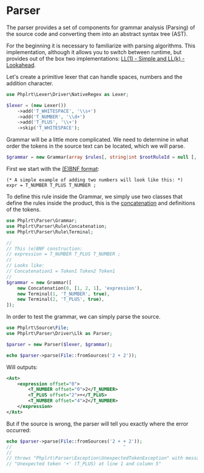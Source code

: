 # Parser

The parser provides a set of components for grammar analysis (Parsing) of the source code 
and converting them into an abstract syntax tree (AST).

For the beginning it is necessary to familiarize with parsing algorithms. This implementation,
although it allows you to switch between runtime, but provides out of the box two 
implementations: [LL(1) - Simple and LL(k) - Lookahead](https://en.wikipedia.org/wiki/LL_parser).

Let's create a primitive lexer that can handle spaces, 
numbers and the addition character.

```php
use Phplrt\Lexer\Driver\NativeRegex as Lexer;

$lexer = (new Lexer())
    ->add('T_WHITESPACE', '\\s+')
    ->add('T_NUMBER', '\\d+')
    ->add('T_PLUS', '\\+')
    ->skip('T_WHITESPACE'); 
```

Grammar will be a little more complicated. We need to determine in what order 
the tokens in the source text can be located, which we will parse.

```php
$grammar = new Grammar(array $rules[, string|int $rootRuleId = null [, array $delegates = []]])
```

First we start with the [(E)BNF format](https://en.wikipedia.org/wiki/Extended_Backus%E2%80%93Naur_form):

```ebnf
(* A simple example of adding two numbers will look like this: *)
expr = T_NUMBER T_PLUS T_NUMBER ;
```

To define this rule inside the Grammar, we simply use two classes that define the rules 
inside the product, this is the [concatenation](https://en.wikipedia.org/wiki/Concatenation) 
and definitions of the tokens.

```php
use Phplrt\Parser\Grammar;
use Phplrt\Parser\Rule\Concatenation;
use Phplrt\Parser\Rule\Terminal;

//
// This (e)BNF construction:
// expression = T_NUMBER T_PLUS T_NUMBER ;
// 
// Looks like:
// Concatenation1 = Token1 Token2 Token1
//
$grammar = new Grammar([
    new Concatenation(0, [1, 2, 1], 'expression'),
    new Terminal(1, 'T_NUMBER', true),
    new Terminal(2, 'T_PLUS', true),
]);
```

In order to test the grammar, we can simply parse the source.

```php
use Phplrt\Source\File;
use Phplrt\Parser\Driver\Llk as Parser;

$parser = new Parser($lexer, $grammar);

echo $parser->parse(File::fromSources('2 + 2'));
```

Will outputs:

```xml
<Ast>
    <expression offset="0">
        <T_NUMBER offset="0">2</T_NUMBER>
        <T_PLUS offset="2">+</T_PLUS>
        <T_NUMBER offset="4">2</T_NUMBER>
    </expression>
</Ast>
```

But if the source is wrong, the parser will tell you 
exactly where the error occurred:

```php
echo $parser->parse(File::fromSources('2 + + 2'));
//                                         ^
//
// throws "Phplrt\Parser\Exception\UnexpectedTokenException" with message: 
// "Unexpected token '+' (T_PLUS) at line 1 and column 5"
```
